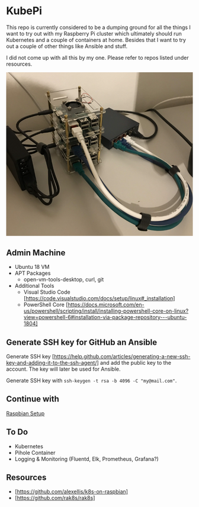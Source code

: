 # KubePi
This repo is currently considered to be a dumping ground for all the things I want to try out with my Raspberry Pi cluster which ultimately should run Kubernetes and a couple of containers at home. Besides that I want to try out a couple of other things like Ansible and stuff.

I did not come up with all this by my one. Please refer to repos listed under resources.

![Raspberry Pi Cluster](Images/img1.png)

## Admin Machine
* Ubuntu 18 VM
* APT Packages
  * open-vm-tools-desktop, curl, git
* Additional Tools
  * Visual Studio Code [https://code.visualstudio.com/docs/setup/linux#_installation]
  * PowerShell Core [https://docs.microsoft.com/en-us/powershell/scripting/install/installing-powershell-core-on-linux?view=powershell-6#installation-via-package-repository---ubuntu-1804]

## Generate SSH key for GitHub an Ansible

Generate SSH key [https://help.github.com/articles/generating-a-new-ssh-key-and-adding-it-to-the-ssh-agent/] and add the public key to the account. The key will later be used for Ansible.

Generate SSH key with `ssh-keygen -t rsa -b 4096 -C "my@mail.com"`.

## Continue with
[Raspbian Setup](https://github.com/vzovko/KubePi/tree/master/Raspbian)

## To Do
* Kubernetes
* Pihole Container
* Logging & Monitoring (Fluentd, Elk, Prometheus, Grafana?)

## Resources
* [https://github.com/alexellis/k8s-on-raspbian]
* [https://github.com/rak8s/rak8s]

